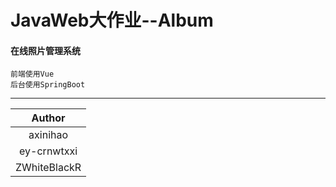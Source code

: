 JavaWeb大作业--Album
===========================

<h4>在线照片管理系统</h4>

```
前端使用Vue
后台使用SpringBoot
```


- - - -

|Author
|:---:|
|axinihao|
|ey-crnwtxxi|
|ZWhiteBlackR|


